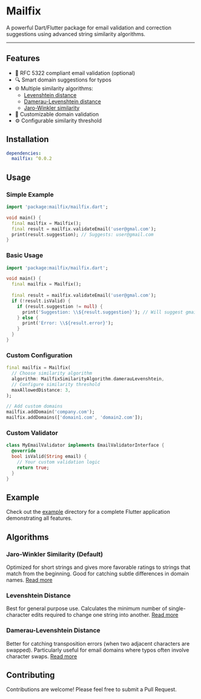 # Mailfix

A powerful Dart/Flutter package for email validation and correction suggestions using advanced string similarity algorithms.

---

## Features

- 📧 RFC 5322 compliant email validation (optional)
- 🔍 Smart domain suggestions for typos
- 🌐 Multiple similarity algorithms:
  - [Levenshtein distance](https://en.wikipedia.org/wiki/Levenshtein_distance)
  - [Damerau-Levenshtein distance](https://en.wikipedia.org/wiki/Damerau-Levenshtein_distance)
  - [Jaro-Winkler similarity](https://en.wikipedia.org/wiki/Jaro%E2%80%93Winkler_distance)
- 🎯 Customizable domain validation
- ⚙️ Configurable similarity threshold

## Installation

```yaml
dependencies:
  mailfix: ^0.0.2
```

## Usage

### Simple Example

```dart
import 'package:mailfix/mailfix.dart';

void main() {
  final mailfix = Mailfix();
  final result = mailfix.validateEmail('user@gmal.com');
  print(result.suggestion); // Suggests: user@gmail.com
}
```

### Basic Usage

```dart
import 'package:mailfix/mailfix.dart';

void main() {
  final mailfix = Mailfix();
  
  final result = mailfix.validateEmail('user@gmal.com');
  if (!result.isValid) {
    if (result.suggestion != null) {
      print('Suggestion: \\${result.suggestion}'); // Will suggest gmail.com
    } else {
      print('Error: \\${result.error}');
    }
  }
}
```

### Custom Configuration

```dart
final mailfix = Mailfix(
  // Choose similarity algorithm
  algorithm: MailfixSimilarityAlgorithm.damerauLevenshtein,
  // Configure similarity threshold
  maxAllowedDistance: 3,
);

// Add custom domains
mailfix.addDomain('company.com');
mailfix.addDomains(['domain1.com', 'domain2.com']);
```

### Custom Validator

```dart
class MyEmailValidator implements EmailValidatorInterface {
  @override
  bool isValid(String email) {
    // Your custom validation logic
    return true;
  }
}
```

## Example 

Check out the [example](https://valdir.dev.br/mailfix/) directory for a complete Flutter application demonstrating all features.

## Algorithms

### Jaro-Winkler Similarity (Default)
Optimized for short strings and gives more favorable ratings to strings that match from the beginning. Good for catching subtle differences in domain names. [Read more](https://en.wikipedia.org/wiki/Jaro%E2%80%93Winkler_distance)

### Levenshtein Distance 
Best for general purpose use. Calculates the minimum number of single-character edits required to change one string into another. [Read more](https://en.wikipedia.org/wiki/Levenshtein_distance)

### Damerau-Levenshtein Distance
Better for catching transposition errors (when two adjacent characters are swapped). Particularly useful for email domains where typos often involve character swaps. [Read more](https://en.wikipedia.org/wiki/Damerau-Levenshtein_distance)



## Contributing

Contributions are welcome! Please feel free to submit a Pull Request.
